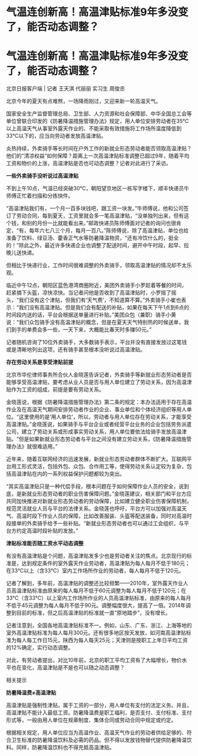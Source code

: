 # 气温连创新高！高温津贴标准9年多没变了，能否动态调整？

# 气温连创新高！高温津贴标准9年多没变了，能否动态调整？

北京日报客户端 | 记者 王天淇 代丽丽 实习生 周俊丞

北京今年的夏天有点难熬，一场降雨刚过，又迎来新一轮高温天气。

国家安全生产监督管理总局、卫生部、人力资源和社会保障部、中华全国总工会等单位曾联合印发的《防暑降温措施管理办法》规定，用人单位安排劳动者在35℃以上高温天气从事室外露天作业的、不能采取有效措施将工作场所温度降低到33℃以下的，应当向劳动者发放高温津贴。

炎热持续，外卖骑手等长时间在户外工作的新就业形态劳动者能否领取高温津贴？他们的“清凉权益”如何保障？距离上一次高温津贴标准调整已超过9年，随着平均工资和物价的上涨，高温津贴是否也可动态调整？记者对此进行了采访。

**一些外卖骑手没听说过高温津贴**

不到上午10点，气温已经突破30℃，朝阳望京地区一栋写字楼下，顺丰快递员牛师傅正忙着扫描和分拣快件。

“高温津贴我们有，一个月一百多块钱吧，跟工资一块发。”牛师傅说，他和公司签订了劳动合同，每到夏天，工资里就会多一笔高温津贴，“没单独列出来，但有这个钱，和别的月份一比就能看出来。”邮政快递员陈师傅面对记者的询问也很肯定，“有，每年六七八三个月，每月一百八。”陈师傅说，除了高温津贴，单位也给准备了饮料、绿豆汤、藿香正气水等防暑降温物资，“还有冷饮什么的，挺全的！”除此之外，最近许多快递企业也调整了配送时间，避开中午时段，起早、拉晚儿送快递。

但相比于快递行业，工作时间很难调整的外卖骑手，领取高温津贴的情况却不太乐观。

临近中午12点，朝阳区蓝色港湾商圈附近，美团外卖骑手小罗趁着等餐的时间，赶紧摘下头盔，凉快凉快。当记者问他是否收到了高温津贴时，小罗摇了摇头，“我们没有这个津贴，但我们有‘天气费’，不知道算不算。”外卖骑手小崔也表示：“我们没有高温津贴。但是我们会有配送的补贴，如果在每天下午1点到6点的时间段内送的话，平台会根据送单量进行补贴。”美团众包（兼职）骑手小黄说：“我们众包骑手没有高温津贴的概念，但是在夏天天气特别热的时候送单，我们到手的单费会多一些，一天下来，大概能比春天时多赚50元。”

记者随机咨询了10位外卖骑手，大多数骑手表示，平台并没有直接发放过这笔钱或是清晰地列出这项，还有骑手甚至根本没听说过高温津贴。

**存在劳动关系是享受津贴前提**

北京市华伦律师事务所合伙人金晓莲告诉记者，外卖骑手等新就业形态劳动者是否能够享受高温津贴，要考虑从业人员是否与用人单位建立了劳动关系，因为高温津贴作为工资的组成，前提是要有劳动关系。

金晓莲说，根据《防暑降温措施管理办法》第二条的规定：本办法适用于存在高温作业及在高温天气期间安排劳动者作业的企业、事业单位和个体经济组织等用人单位。“这里使用的是‘用人单位’，所以，劳动者与用人单位存在劳动关系，才能享受高温津贴。”金晓莲说，如果骑手与平台企业或者经营平台业务的企业包括劳务派遣公司，建立了劳动关系或形成事实劳动关系，用人单位要依法给骑手发放高温津贴。“但是如果新就业形态劳动者与平台之间没有建立劳动关系，《防暑降温措施管理办法》就很难适用。”

近年来，随着互联网经济的迅速发展，新就业形态劳动者群体不断扩大。互联网平台用工形式灵活，包括外包、众包、合作用工等，使得劳动关系认定较为复杂，包括高温津贴在内的一系列权益保护问题都较为突出。

“其实高温津贴只是一种代偿手段，根本问题在于如何保障作业人员的安全，说到底，是新就业形态劳动者的职业伤害保障问题。”金晓莲建议，相关部门和平台方应共同加快推进对新就业形态劳动者的劳动保障，比如建立健全职业伤害保障机制，规范灵活就业人员与平台的法律关系。金晓莲也呼吁，平台方可以加强对高温天气、高温时段下作业人员的保障，比如改善服装、头盔等配送装备，同时对高温时段接单的外卖骑手给予一些补贴。“新就业形态劳动者也可以通过工会组织，与平台方约定高温时段补贴的发放。”

**津贴标准能否随工资水平动态调整**

有没有高温津贴是个问题，高温津贴发多少也是劳动者关注的焦点。北京现行的标准是，达到规定条件的室外露天作业劳动者，高温津贴为每人每月不低于180元；在33℃以上（含33℃）室内工作场所作业的劳动者，每人每月不低于120元。

记者了解到，多年前，高温津贴的调整还比较频繁——2010年，室外露天作业人员高温津贴标准由原来的每人每月不低于60元调整为每人每月不低于120元；在33℃（含33℃）以上室内工作场所作业的人员高温津贴标准，由原来的每人每月不低于45元调整为每人每月不低于90元。调整幅度很大，提高了一倍。2014年调整到目前的标准，但之后高温津贴的标准就一直“原地踏步”，没有增长。

记者注意到，全国各地高温津贴标准不一。例如，山东、广东、浙江、上海等地的室外高温津贴标准为每人每月300元。还有很多地区按天发放，如河南高温津贴标准为每人每工作日15元，陕西为每人每天25元；天津则是按职工上年日平均工资的12%确定，实行动态调整。

对此，有劳动者提出，对比10年前，北京的职工平均工资有了大幅增长，物价水平也在变化，高温津贴是不是也可以随之动态调整？

相关提示

**防暑降温费≠高温津贴**

高温津贴是强制性津贴，属于工资的一部分，用人单位有支付的法定义务。并且，高温津贴不能计入最低工资。防暑降温费是职工福利，是否支付、支付标准、支付形式等，一般由用人单位在规章制度、集体合同或劳动合同中规定或约定。

根据相关规定，用人单位应当为高温作业、高温天气作业的劳动者供给足够的、符合卫生标准的防暑降温饮料及必需的药品。但不得以发放钱物替代提供防暑降温饮料。同样，防暑降温饮料也不得充抵高温津贴。

